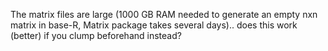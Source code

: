 The matrix files are large (1000 GB RAM needed to generate an empty nxn matrix in base-R, Matrix package takes several days).. does this work (better) if you clump beforehand instead?
